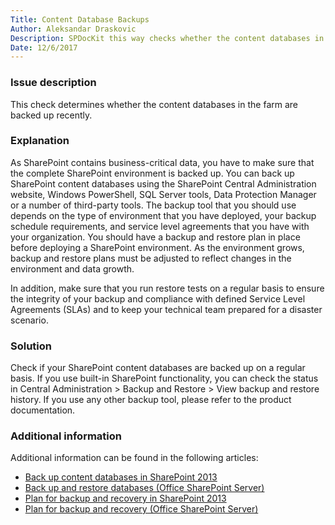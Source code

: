 ```yaml
---
Title: Content Database Backups
Author: Aleksandar Draskovic
Description: SPDocKit this way checks whether the content databases in the farm are backed up recently.
Date: 12/6/2017
---
```

### Issue description

This check determines whether the content databases in the farm are backed up recently.

### Explanation

As SharePoint contains business-critical data, you have to make sure that the complete SharePoint environment is backed up. You can back up SharePoint content databases using the SharePoint Central Administration website, Windows PowerShell, SQL Server tools, Data Protection Manager or a number of third-party tools. The backup tool that you should use depends on the type of environment that you have deployed, your backup schedule requirements, and service level agreements that you have with your organization. You should have a backup and restore plan in place before deploying a SharePoint environment. As the environment grows, backup and restore plans must be adjusted to reflect changes in the environment and data growth.

In addition, make sure that you run restore tests on a regular basis to ensure the integrity of your backup and compliance with defined Service Level Agreements (SLAs) and to keep your technical team prepared for a disaster scenario.

### Solution

Check if your SharePoint content databases are backed up on a regular basis. If you use built-in SharePoint functionality, you can check the status in Central Administration > Backup and Restore > View backup and restore history. If you use any other backup tool, please refer to the product documentation.

### Additional information

Additional information can be found in the following articles:

* [Back up content databases in SharePoint 2013](https://technet.microsoft.com/en-us/library/ee428327.aspx)
* [Back up and restore databases (Office SharePoint Server)](https://technet.microsoft.com/en-us/library/cc671616(v=office.12).aspx)
* [Plan for backup and recovery in SharePoint 2013](https://technet.microsoft.com/en-us/library/cc261687.aspx)
* [Plan for backup and recovery (Office SharePoint Server)](https://technet.microsoft.com/en-us/library/cc261687(v=office.12).aspx)